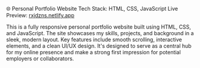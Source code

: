 🌐 Personal Portfolio Website
Tech Stack: HTML, CSS, JavaScript
Live Preview: [rxjdzns.netlify.app](https://rxjdzns.netlify.app/)

This is a fully responsive personal portfolio website built using HTML, CSS, and JavaScript. The site showcases my skills, projects, and background in a sleek, modern layout. Key features include smooth scrolling, interactive elements, and a clean UI/UX design. It's designed to serve as a central hub for my online presence and make a strong first impression for potential employers or collaborators.
